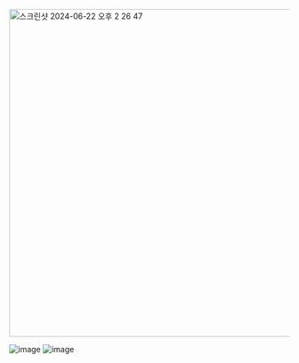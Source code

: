 <img width="589" alt="스크린샷 2024-06-22 오후 2 26 47" src="https://github.com/Profitah/AfterLikeDB/assets/101340482/b2575e58-6281-4622-9fee-b074eca6d731">

![image](https://github.com/Profitah/AfterLikeDBandFigma/assets/101340482/d04898bf-fad7-4368-a8a3-4fc558010341)
![image](https://github.com/Profitah/AfterLikeDBandFigma/assets/101340482/8116f899-361b-412d-9f73-74c4f7fcf8bb)


